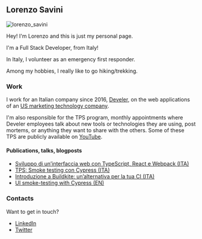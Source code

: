 ## Lorenzo Savini

![lorenzo_savini](https://user-images.githubusercontent.com/4234953/113507928-9634df80-954d-11eb-99d6-a3e0f17b356b.jpg)

Hey! I'm Lorenzo and this is just my personal page.

I'm a Full Stack Developer, from Italy!

In Italy, I volunteer as an emergency first responder.

Among my hobbies, I really like to go hiking/trekking.

### Work

I work for an Italian company since 2016, [Develer](develer.com), on the web applications of an [US marketing technology company](https://www.develer.com/en/case-studies/software-and-microservices-development-for-nextroll/).

I'm also responsible for the TPS program, monthly appointments where Develer employees talk about new tools or technologies they are using, post mortems, or anything they want to share with the others. Some of these TPS are publicly available on [YouTube](https://www.youtube.com/playlist?list=PLPGJdxeQ35eAHgEfkfChN_8gN5CJCF9tw).

#### Publications, talks, blogposts

- [Sviluppo di un’interfaccia web con TypeScript, React e Webpack (ITA)](https://youtu.be/J55oIFzXxTA)
- [TPS: Smoke testing con Cypress (ITA)](https://youtu.be/xlatMuLAVDM)
- [Introduzione a Buildkite: un’alternativa per la tua CI (ITA)](https://youtu.be/woBINK14cGQ)
- [UI smoke-testing with Cypress (EN)](https://tech.nextroll.com/blog/dev/2021/05/11/frontend-smoke-testing-with-cypress.html)

### Contacts

Want to get in touch?

- [LinkedIn](https://linkedin.com/in/lorenzosavini)
- [Twitter](https://twitter.com/Savo_92)

